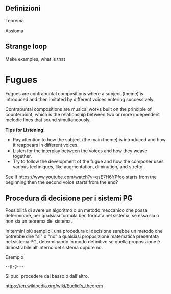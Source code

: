 
## Definizioni

Teorema

Assioma



## Strange loop

Make examples, what is that


# Fugues

Fugues are contrapuntal compositions where a subject (theme) is introduced and then imitated by different voices entering successively.

Contrapuntal compositions are musical works built on the principle of counterpoint, which is the relationship between two or more independent melodic lines that sound simultaneously.


**Tips for Listening:**

- Pay attention to how the subject (the main theme) is introduced and how it reappears in different voices.
- Listen for the interplay between the voices and how they weave together.
- Try to follow the development of the fugue and how the composer uses various techniques, like augmentation, diminution, and stretto.


See if https://www.youtube.com/watch?v=qsE7H6YPfco starts from the beginning then the second voice starts from the end?


## Procedura di decisione per i sistemi PG

Possibilità di avere un algoritmo o un metodo meccanico che possa determinare, per qualsiasi formula ben formata nel sistema, se essa sia o non sia un teorema del sistema.

In termini più semplici, una procedura di decisione sarebbe un metodo che potrebbe dire "sì" o "no" a qualsiasi proposizione matematica presentata nel sistema PG, determinando in modo definitivo se quella proposizione è dimostrabile all'interno del sistema oppure no.

Esempio

`--p-g---` 

Si puo' procedere dal basso o dall'altro.




https://en.wikipedia.org/wiki/Euclid's_theorem